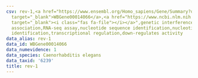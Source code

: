 ```yaml
---
csv: rev-1,<a href="https://www.ensembl.org/Homo_sapiens/Gene/Summary?db=core;g=WBGene00014066"
  target="_blank">WBGene00014066</a>,<a href="https://www.ncbi.nlm.nih.gov/pubmed/27496166"
  target="_blank"><i class="fas fa-file"></i></a>",genetic interference,functional
  association,RNA-seq assay,nucleotide sequence identification,nucleotide sequence
  identification,transcriptional regulation,down-regulates activity
data_alias: rev-1
data_id: WBGene00014066
data_numevidence: 1
data_species: Caenorhabditis elegans
data_taxid: '6239'
title: rev-1
---
```

